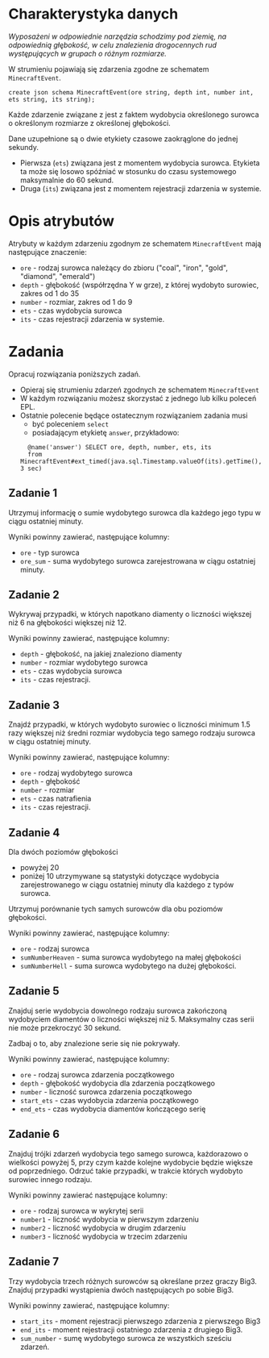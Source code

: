 # Charakterystyka danych 

*Wyposażeni w odpowiednie narzędzia schodzimy pod ziemię, na odpowiednią głębokość, w celu znalezienia drogocennych rud występujących w grupach o różnym rozmiarze.*

W strumieniu pojawiają się zdarzenia zgodne ze schematem `MinecraftEvent`.

```
create json schema MinecraftEvent(ore string, depth int, number int, ets string, its string);
```

Każde zdarzenie związane z jest z faktem wydobycia określonego surowca o określonym rozmiarze z określonej głębokości. 

Dane uzupełnione są o dwie etykiety czasowe zaokrąglone do jednej sekundy. 
* Pierwsza (`ets`) związana jest z momentem wydobycia surowca. 
  Etykieta ta może się losowo spóźniać w stosunku do czasu systemowego maksymalnie do 60 sekund.
* Druga (`its`) związana jest z momentem rejestracji zdarzenia w systemie.

# Opis atrybutów

Atrybuty w każdym zdarzeniu zgodnym ze schematem `MinecraftEvent` mają następujące znaczenie:

* `ore` - rodzaj surowca należący do zbioru ("coal", "iron", "gold", "diamond", "emerald")
* `depth` - głębokość (współrzędna Y w grze), z której wydobyto surowiec, zakres od 1 do 35
* `number` - rozmiar, zakres od 1 do 9
* `ets` - czas wydobycia surowca
* `its` - czas rejestracji zdarzenia w systemie.

# Zadania
Opracuj rozwiązania poniższych zadań. 
* Opieraj się strumieniu zdarzeń zgodnych ze schematem `MinecraftEvent`
* W każdym rozwiązaniu możesz skorzystać z jednego lub kilku poleceń EPL.
* Ostatnie polecenie będące ostatecznym rozwiązaniem zadania musi 
  * być poleceniem `select` 
  * posiadającym etykietę `answer`, przykładowo:
  ```aidl
    @name('answer') SELECT ore, depth, number, ets, its
    from MinecraftEvent#ext_timed(java.sql.Timestamp.valueOf(its).getTime(), 3 sec)
  ```

## Zadanie 1
Utrzymuj informację o sumie wydobytego surowca dla każdego jego typu w ciągu ostatniej minuty.

Wyniki powinny zawierać, następujące kolumny:
- `ore` - typ surowca
- `ore_sum` - suma wydobytego surowca zarejestrowana w ciągu ostatniej minuty.

## Zadanie 2
Wykrywaj przypadki, w których napotkano diamenty o liczności większej niż 6 na głębokości większej niż 12.

Wyniki powinny zawierać, następujące kolumny:
- `depth` - głębokość, na jakiej znaleziono diamenty
- `number` - rozmiar wydobytego surowca
- `ets` - czas wydobycia surowca
- `its` - czas rejestracji.

## Zadanie 3
Znajdź przypadki, w których wydobyto surowiec o liczności minimum 1.5 razy większej niż średni rozmiar wydobycia tego samego rodzaju surowca w ciągu ostatniej minuty.

Wyniki powinny zawierać, następujące kolumny:
- `ore` - rodzaj wydobytego surowca
- `depth` - głębokość
- `number` - rozmiar 
- `ets` - czas natrafienia 
- `its` - czas rejestracji.

## Zadanie 4
Dla dwóch poziomów głębokości 
- powyżej 20
- poniżej 10
utrzymywane są statystyki dotyczące wydobycia zarejestrowanego w ciągu ostatniej minuty dla każdego z typów surowca.

Utrzymuj porównanie tych samych surowców dla obu poziomów głębokości. 

Wyniki powinny zawierać, następujące kolumny:
- `ore` - rodzaj surowca
- `sumNumberHeaven` - suma surowca wydobytego na małej głębokości 
- `sumNumberHell` - suma surowca wydobytego na dużej głębokości.

## Zadanie 5
Znajduj serie wydobycia dowolnego rodzaju surowca zakończoną wydobyciem diamentów o liczności większej niż 5. Maksymalny czas serii nie może przekroczyć 30 sekund.

Zadbaj o to, aby znalezione serie się nie pokrywały.

Wyniki powinny zawierać, następujące kolumny:
- `ore` - rodzaj surowca zdarzenia początkowego
- `depth` - głębokość wydobycia dla zdarzenia początkowego
- `number` - liczność surowca zdarzenia początkowego
- `start_ets` - czas wydobycia zdarzenia początkowego
- `end_ets` - czas wydobycia diamentów kończącego serię

## Zadanie 6
Znajduj trójki zdarzeń wydobycia tego samego surowca, każdorazowo o wielkości powyżej 5, przy czym każde kolejne wydobycie będzie większe od poprzedniego. Odrzuć takie przypadki, w trakcie których wydobyto surowiec innego rodzaju.

Wyniki powinny zawierać następujące kolumny:
- `ore` - rodzaj surowca w wykrytej serii
- `number1` - liczność wydobycia w pierwszym zdarzeniu
- `number2` - liczność wydobycia w drugim zdarzeniu
- `number3` - liczność wydobycia w trzecim zdarzeniu

## Zadanie 7
Trzy wydobycia trzech różnych surowców są określane przez graczy Big3. 
Znajduj przypadki wystąpienia dwóch następujących po sobie Big3. 

Wyniki powinny zawierać, następujące kolumny:
- `start_its` - moment rejestracji pierwszego zdarzenia z pierwszego Big3
- `end_its` - moment rejestracji ostatniego zdarzenia z drugiego Big3.
- `sum_number` - sumę wydobytego surowca ze wszystkich sześciu zdarzeń.
